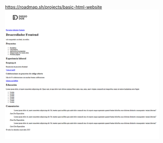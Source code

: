 
 
https://roadmap.sh/projects/basic-html-website
  ![Imagen de captura resultado](capture.png)













